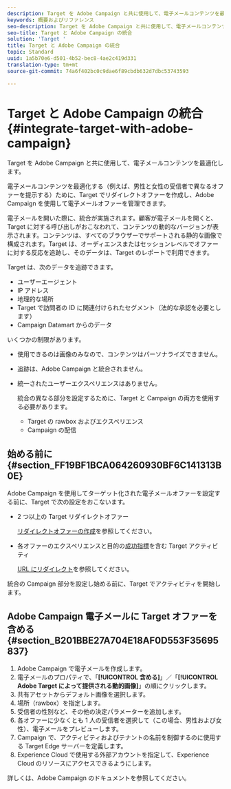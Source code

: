 ```yaml
---
description: Target を Adobe Campaign と共に使用して、電子メールコンテンツを最適化します。
keywords: 概要およびリファレンス
seo-description: Target を Adobe Campaign と共に使用して、電子メールコンテンツを最適化します。
seo-title: Target と Adobe Campaign の統合
solution: 'Target '
title: Target と Adobe Campaign の統合
topic: Standard
uuid: 1a5b70e6-d501-4b52-bec8-4ae2c419d331
translation-type: tm+mt
source-git-commit: 74a6f402bc0c9dae6f89cbdb632d7dbc53743593

---
```



# Target と Adobe Campaign の統合{#integrate-target-with-adobe-campaign}

Target を Adobe Campaign と共に使用して、電子メールコンテンツを最適化します。

電子メールコンテンツを最適化する（例えば、男性と女性の受信者で異なるオファーを提示する）ために、Target でリダイレクトオファーを作成し、Adobe Campaign を使用して電子メールオファーを管理できます。

電子メールを開いた際に、統合が実施されます。顧客が電子メールを開くと、Target に対する呼び出しがおこなわれて、コンテンツの動的なバージョンが表示されます。コンテンツは、すべてのブラウザーでサポートされる静的な画像で構成されます。Target は、オーディエンスまたはセッションレベルでオファーに対する反応を追跡し、そのデータは、Target のレポートで利用できます。

Target は、次のデータを追跡できます。

* ユーザーエージェント
* IP アドレス
* 地理的な場所
* Target で訪問者の ID に関連付けられたセグメント（法的な承認を必要とします）
* Campaign Datamart からのデータ

いくつかの制限があります。

* 使用できるのは画像のみなので、コンテンツはパーソナライズできません。
* 追跡は、Adobe Campaign と統合されません。
* 統一されたユーザーエクスペリエンスはありません。

   統合の異なる部分を設定するために、Target と Campaign の両方を使用する必要があります。

   * Target の rawbox およびエクスペリエンス
   * Campaign の配信

## 始める前に {#section_FF19BF1BCA064260930BF6C141313B0E}

Adobe Campaign を使用してターゲット化された電子メールオファーを設定する前に、Target で次の設定をおこないます。

* 2 つ以上の Target リダイレクトオファー

   [リダイレクトオファーの作成](https://marketing.adobe.com/resources/help/en_US/target/target/t_offer_redirect.html)を参照してください。
* 各オファーのエクスペリエンスと目的の[成功指標](https://marketing.adobe.com/resources/help/en_US/target/target/r_success_metrics.html)を含む Target アクティビティ

   [URL にリダイレクト](https://marketing.adobe.com/resources/help/en_US/target/target/t_redirect_offer.html)を参照してください。

統合の Campaign 部分を設定し始める前に、Target でアクティビティを開始します。

## Adobe Campaign 電子メールに Target オファーを含める {#section_B201BBE27A704E18AF0D553F35695837}

1. Adobe Campaign で電子メールを作成します。
1. 電子メールのプロパティで、「**[!UICONTROL 含める]**」／「**[!UICONTROL Adobe Target によって提供される動的画像]**」の順にクリックします。
1. 共有アセットからデフォルト画像を選択します。
1. 場所（rawbox）を指定します。
1. 受信者の性別など、その他の決定パラメーターを追加します。
1. 各オファーに少なくとも 1 人の受信者を選択して（この場合、男性および女性）、電子メールをプレビューします。
1. Campaign で、アクティビティおよびテナントの名前を制御するのに使用する Target Edge サーバーを定義します。
1. Experience Cloud で使用する外部アカウントを指定して、Experience Cloud のリソースにアクセスできるようにします。

詳しくは、Adobe Campaign のドキュメントを参照してください。
